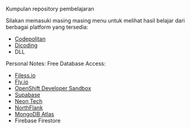 Kumpulan repository pembelajaran

Silakan memasuki masing masing menu untuk melihat hasil belajar dari berbagai platform yang tersedia:
- [Codepolitan](https://bayufadayan.github.io/study-repo/codepolitan)
- [Dicoding](https://bayufadayan.github.io/study-repo/dicoding)
- DLL

Personal Notes:
Free Database Access:
- [Filess.io](https://dash.filess.io/#/login)
- [Fly.io](https://fly.io/)
- [OpenShift Developer Sandbox](https://developers.redhat.com/products/openshift/sandbox)
- [Supabase](http://supabase.com/)
- [Neon Tech](https://neon.tech/)
- [NorthFlank](https://northflank.com/)
- [MongoDB Atlas](https://www.mongodb.com/products/platform/atlas-database)
- Firebase Firestore
